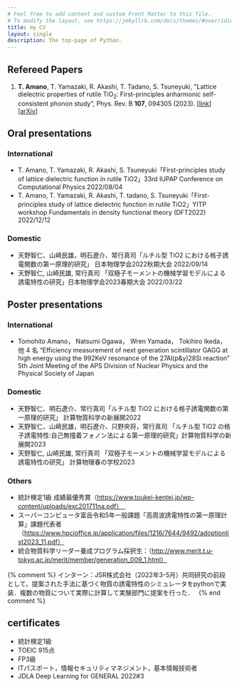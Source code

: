 ```yaml
---
# Feel free to add content and custom Front Matter to this file.
# To modify the layout, see https://jekyllrb.com/docs/themes/#overriding-theme-defaults
title: my CV
layout: single
description: The top-page of Python.
---
```



## Refereed Papers

1. __T. Amano__, T. Yamazaki, R. Akashi, T. Tadano, S. Tsuneyuki, "Lattice dielectric properties of rutile TiO<sub>2</sub>: First-principles anharmonic self-consistent phonon study", Phys. Rev. B **107**, 094305 (2023). [[link](https://journals.aps.org/prb/abstract/10.1103/PhysRevB.107.094305)] [[arXiv](https://arxiv.org/abs/2210.15873)]

## Oral presentations

### International

* T. Amano, T. Yamazaki, R. Akashi, S. Tsuneyuki「First-principles study of lattice dielectric function in rutile TiO2」33rd IUPAP Conference on Computational Physics 2022/08/04
* T. Amano, T. Yamazaki, R. Akashi, T. tadano, S. Tsuneyuki「First-principles study of lattice dielectric function in rutile TiO2」YITP workshop Fundamentals in density functional theory (DFT2022) 2022/12/12

### Domestic 

* 天野智仁、山崎民雄，明石遼介、常行真司「ルチル型 TiO2 における格子誘電関数の第一原理的研究」 日本物理学会2022秋期大会 2022/09/14
* 天野智仁, 山崎⺠雄, 常行真司 「双極子モーメントの機械学習モデルによる誘電特性の研究」日本物理学会2023春期大会 2022/03/22

## Poster presentations

### International

* Tomohito Amano， Natsumi Ogawa， Wren Yamada， Tokihiro Ikeda， 他 4 名 “Efficiency measurement of next generation scintillator GAGG at high energy using the 992KeV resonance of the 27Al(p&γ)28Si reaction” 5th Joint Meeting of the APS Division of Nuclear Physics and the Physical Society of Japan 


### Domestic

* 天野智仁、明石遼介、常行真司「ルチル型 TiO2 における格子誘電関数の第一原理的研究」 計算物質科学の新展開2022 
* 天野智仁、山崎民雄，明石遼介、只野央将，常行真司 「ルチル型 TiO2 の格子誘電特性:自己無撞着フォノン法による第一原理的研究」計算物質科学の新展開2023 
* 天野智仁, 山崎⺠雄, 常行真司 「双極子モーメントの機械学習モデルによる誘電特性の研究」 計算物理春の学校2023



### Others

* 統計検定1級 成績最優秀賞（https://www.toukei-kentei.jp/wp-content/uploads/exc201711na.pdf）　
* スーパーコンピュータ富岳令和5年一般課題「高周波誘電特性の第一原理計算」課題代表者（https://www.hpcioffice.jp/application/files/1216/7644/9492/adoptionlist2023_11.pdf）
* 統合物質科学リーダー養成プログラム採択生：（http://www.merit.t.u-tokyo.ac.jp/merit/member/generation_009_1.html）

{% comment %}
インターン：JSR株式会社（2022年3-5月）共同研究の前段として，提案された手法に基づく物質の誘電特性のシミュレータをpythonで実装．複数の物質について実際に計算して実験部門に提案を行った．　
{% end comment %}


## certificates

* 統計検定1級
* TOEIC 915点
* FP3級
* ITパスポート，情報セキュリティマネジメント，基本情報技術者
* JDLA Deep Learning for GENERAL 2022#3


